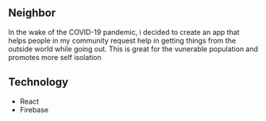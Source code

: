 

## Neighbor

In the wake of the COVID-19 pandemic, i decided to create an app that helps people in my community request help in getting things from the outside world while going out. This is great for the vunerable population and promotes more self isolation

## Technology

* React
* Firebase

